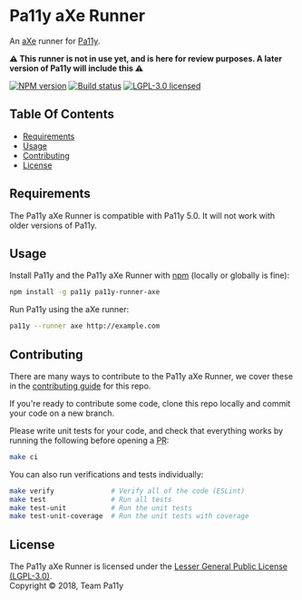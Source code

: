 
# Pa11y aXe Runner

An [aXe](https://www.axe-core.org/) runner for [Pa11y](https://github.com/pa11y/pa11y).

**:warning: This runner is not in use yet, and is here for review purposes. A later version of Pa11y will include this :warning:**

[![NPM version][shield-npm]][info-npm]
[![Build status][shield-build]][info-build]
[![LGPL-3.0 licensed][shield-license]][info-license]


## Table Of Contents

- [Requirements](#requirements)
- [Usage](#usage)
- [Contributing](#contributing)
- [License](#license)


## Requirements

The Pa11y aXe Runner is compatible with Pa11y 5.0. It will not work with older versions of Pa11y.


## Usage

Install Pa11y and the Pa11y aXe Runner with [npm](https://www.npmjs.com/) (locally or globally is fine):

```sh
npm install -g pa11y pa11y-runner-axe
```

Run Pa11y using the aXe runner:

```sh
pa11y --runner axe http://example.com
```


## Contributing

There are many ways to contribute to the Pa11y aXe Runner, we cover these in the [contributing guide](CONTRIBUTING.md) for this repo.

If you're ready to contribute some code, clone this repo locally and commit your code on a new branch.

Please write unit tests for your code, and check that everything works by running the following before opening a <abbr title="pull request">PR</abbr>:

```sh
make ci
```

You can also run verifications and tests individually:

```sh
make verify              # Verify all of the code (ESLint)
make test                # Run all tests
make test-unit           # Run the unit tests
make test-unit-coverage  # Run the unit tests with coverage
```


## License

The Pa11y aXe Runner is licensed under the [Lesser General Public License (LGPL-3.0)][info-license].<br/>
Copyright &copy; 2018, Team Pa11y


[info-license]: LICENSE
[info-npm]: https://www.npmjs.com/package/pa11y-runner-axe
[info-build]: https://travis-ci.org/pa11y/pa11y-runner-axe
[shield-license]: https://img.shields.io/badge/license-LGPL%203.0-blue.svg
[shield-npm]: https://img.shields.io/npm/v/pa11y-runner-axe.svg
[shield-build]: https://img.shields.io/travis/pa11y/pa11y-runner-axe/master.svg
